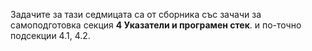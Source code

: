 Задачите за тази седмицата са от сборника със зачачи за самоподготовка секция **4 Указатели и програмен стек**. и по-точно подсекции 4.1, 4.2.